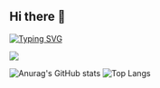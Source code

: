 ## Hi there 👋 
<a href="https://git.io/typing-svg"><img src="https://readme-typing-svg.demolab.com?font=Titan+One&color=ff8f1c&size=33&center=%EA%B1%B0%EC%A7%93&vCenter=%EA%B1%B0%EC%A7%93&multiline=true&letterSpacing=1pt&repeat=%EC%A7%84%EC%8B%A4&random=%EA%B1%B0%EC%A7%93&width=1000&lines=Welcome+to+my+GitHub!+%F0%9F%90%A3%F0%9F%92%95" alt="Typing SVG" /></a>

<a href="https://github.com/devxb/gitanimals">
  <img src="https://render.gitanimals.org/farms/{yoosohee}"/>
</a>

![Anurag's GitHub stats](https://github-readme-stats.vercel.app/api?username=yoosohee&show_icons=false&theme=flag-india&rank_icon=github)
![Top Langs](https://github-readme-stats.vercel.app/api/top-langs/?username=yoosohee&layout=compact&hide=jupyter%20notebook)



<!--
**yoosohee/yoosohee** is a ✨ _special_ ✨ repository because its `README.md` (this file) appears on your GitHub profile.

Here are some ideas to get you started:

- 🔭 I’m currently working on ...
- 🌱 I’m currently learning ...
- 👯 I’m looking to collaborate on ...
- 🤔 I’m looking for help with ...
- 💬 Ask me about ...
- 📫 How to reach me: ...
- 😄 Pronouns: ...
- ⚡ Fun fact: ...
-->
